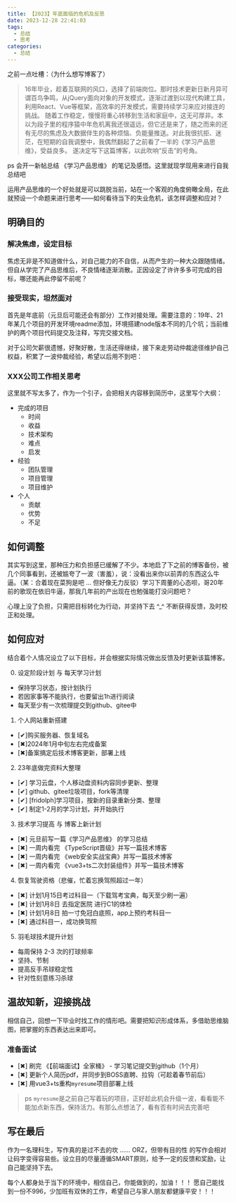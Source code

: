 ```yaml
---
title: 【2023】年底面临的危机及反思
date: 2023-12-28 22:41:03
tags:
  - 总结
  - 思考
categories:
  - 总结
---
```


之前一点吐槽：（为什么想写博客了）

> 16年毕业，趁着互联网的风口，选择了前端岗位。那时技术更新日新月异可谓百鸟争鸣，从jQuery面向对象的开发模式，逐渐过渡到以现代构建工具，利用React、Vue等框架，高效率的开发模式，需要持续学习来应对接连的挑战。    随着工作稳定，慢慢将重心转移到生活和家庭中，这无可厚非。本以为段子里的程序猿中年危机离我还很遥远，但它还是来了，随之而来的还有无尽的焦虑及大数据伴生的各种烦恼、负能量推送。对此我很抗拒、迷茫，在短期的自我调整中，我偶然翻起了之前看了一半的《学习产品思维》，受益良多。  遂决定写下这篇博客，以此吹响“反击”的号角。

<!-- more -->

ps 会开一新帖总结 《学习产品思维》 的笔记及感悟。这里就现学现用来进行自我总结吧

运用产品思维的一个好处就是可以跳脱当前，站在一个客观的角度俯瞰全局，在此就预设一个命题来进行思考——如何看待当下的失业危机，该怎样调整和应对？

## 明确目的

### 解决焦虑，设定目标

焦虑无非是不知道做什么，对自己能力的不自信，从而产生的一种大众跟随情绪。但自从学完了产品思维后，不良情绪逐渐消散。正因设定了许许多多可完成的目标，哪还能再此停留不前呢？

### 接受现实，坦然面对

首先是年底前（元旦后可能还会有部分）工作对接处理。需要注意的：19年、21年某几个项目的开发环境readme添加，环境搭建node版本不同的几个坑；当前维护的两个项目代码提交及注释，写完交接文档。

对于公司欠薪很遗憾，好聚好散，生活还得继续，接下来走劳动仲裁途径维护自己权益，积累了一波仲裁经验，希望以后用不到吧：

### XXX公司工作相关思考

这里就不写太多了，作为一个引子，会把相关内容移到简历中，这里写个大纲：

- 完成的项目
  - 时间
  - 收益
  - 技术架构
  - 难点
  - 启发
- 经验
  - 团队管理
  - 项目管理
  - 项目维护
- 个人
  - 贡献
  - 优势
  - 不足

## 如何调整

其实写到这里，那种压力和负担感已缓解了不少。本地启了下之前的博客备份，被几个同事看到，还被尴夸了一波（害羞），说：没看出来你以前弄的东西这么牛逼。（某：合着现在菜狗是吧 … 但好像无力反驳）学习下周董的心态呗，哥20年前的歌现在依旧牛逼，那我几年前的产出现在也勉强能打没问题吧？

心理上没了负担，只需把目标转化为行动，并坚持下去 ^_^
不断获得反馈，及时校正和处理。

## 如何应对

结合着个人情况设立了以下目标，并会根据实际情况做出反馈及时更新该篇博客。

0. 设定阶段计划 与 每天学习计划
  - 保持学习状态，按计划执行
  - 若因家事等不能执行，也要留出1h进行阅读
  - 每天至少有一次梳理提交到github、gitee中
1. 个人网站重新搭建
  - [&#x2714;]购买服务器、恢复域名
  - [&#x2716;]2024年1月中旬左右完成备案
  - [&#x2716;]备案搞定后技术博客更新，部署上线
2. 23年底做完资料大整理
  - [&#x2714;] 学习云盘，个人移动盘资料内容同步更新、整理
  - [&#x2714;] github、gitee垃圾项目，fork等清理
  - [&#x2714;] [fridolph]学习项目，按新的目录重新分类、整理
  - [&#x2714;] 制定1-2月的学习计划，并开始执行
3. 技术学习提高 与 博客上新计划
  - [&#x2716;] 元旦前写一篇《学习产品思维》 的学习总结
  - [&#x2716;] 一周内看完 《TypeScript晋级》并写一篇技术博客
  - [&#x2716;] 一周内看完 《web安全实战宝典》并写一篇技术博客
  - [&#x2716;] 一周内看完 《vue3+ts二次封装组件》并写一篇技术博客
4. 恢复驾驶资格（悲催，忙着忘换驾照超过一年）
  - [&#x2716;] 计划1月15日考过科目一（下载驾考宝典，每天至少刷一遍）
  - [&#x2716;] 计划1月8日 去指定医院 进行C1的体检
  - [&#x2716;] 计划1月8日 拍一寸免冠白底照，app上预约考科目一
  - [&#x2716;] 通过科目一，成功换驾照
5. 羽毛球技术提升计划
  - 每周保持 2-3 次的打球频率
  - 坚持、节制
  - 提高反手吊球稳定性
  - 针对性刻意练习杀球

## 温故知新，迎接挑战

相信自己，回想一下毕业时找工作的情形吧。需要把知识形成体系，多借助思维脑图，把掌握的东西表达出来即可。

### 准备面试

- [&#x2716;] 刷完 《【前端面试】全家桶》 - 学习笔记提交到github（1个月）
- [&#x2716;] 更新个人简历pdf，并同步到BOSS直聘、拉钩（可趁着春节前后）
- [&#x2716;] 用vue3+ts重构`myresume`项目部署上线

> ps `myresume`是之前自己写着玩的项目，正好趁此机会升级一波，看看能不能加点新东西，保持活力。有那么点想法了，看有否有时间去完善吧

## 写在最后

作为一名理科生，写作真的是过不去的坎 …… ORZ，但带有目的性 的写作会相对让码字变得容易些。设立目的尽量遵循SMART原则，给予一定的反馈和奖励，让自己能坚持下去。

每个人都身处于当下的环境中，相信自己，你能做到的，加油！！！
愿自己能找到一份不996，少加班有双休的工作，希望自己与家人朋友都健康平安！！！
